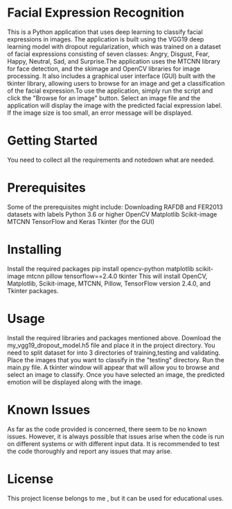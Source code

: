 # Facial Expression Recognition
This is a Python application that uses deep learning to classify facial expressions in images. The application is built using the VGG19 deep learning model with dropout regularization, which was trained on a dataset of facial expressions consisting of seven classes: Angry, Disgust, Fear, Happy, Neutral, Sad, and Surprise.The application uses the MTCNN library for face detection, and the skimage and OpenCV libraries for image processing. It also includes a graphical user interface (GUI) built with the tkinter library, allowing users to browse for an image and get a classification of the facial expression.To use the application, simply run the script and click the "Browse for an image" button. Select an image file and the application will display the image with the predicted facial expression label. If the image size is too small, an error message will be displayed.

# Getting Started
You need to collect all the requirements and notedown what are needed.

# Prerequisites
Some of the prerequisites might include:
Downloading RAFDB and FER2013 datasets with labels
Python 3.6 or higher
OpenCV
Matplotlib
Scikit-image
MTCNN
TensorFlow and Keras
Tkinter (for the GUI)

# Installing
Install the required packages 
pip install opencv-python matplotlib scikit-image mtcnn pillow tensorflow==2.4.0 tkinter
This will install OpenCV, Matplotlib, Scikit-image, MTCNN, Pillow, TensorFlow version 2.4.0, and Tkinter packages.

# Usage
Install the required libraries and packages mentioned above.
Download the my_vgg19_dropout_model.h5 file and place it in the project directory.
You need to split dataset for into 3 directories of training,testing and validating.
Place the images that you want to classify in the "testing" directory.
Run the main.py file.
A tkinter window will appear that will allow you to browse and select an image to classify.
Once you have selected an image, the predicted emotion will be displayed along with the image.

# Known Issues
As far as the code provided is concerned, there seem to be no known issues. However, it is always possible that issues arise when the code is run on different systems or with different input data. It is recommended to test the code thoroughly and report any issues that may arise.

# License 
This project license belongs to me , but it can be used for educational uses.


